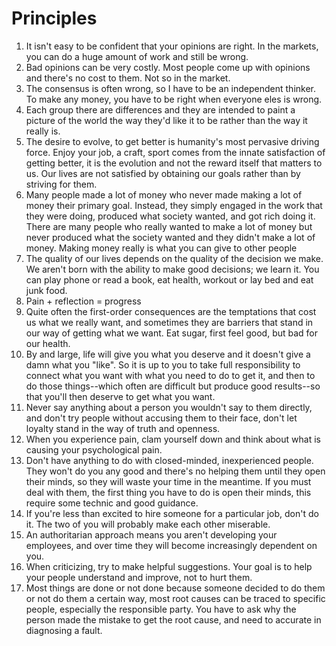 # Principles

1. It isn't easy to be confident that your opinions are right. In the markets, you can do a huge amount of work and still be wrong.
2. Bad opinions can be very costly. Most people come up with opinions and there's no cost to them. Not so in the market.
3. The consensus is often wrong, so I have to be an independent thinker. To make any money, you have to be right when everyone eles is wrong.
4. Each group there are differences and they are intended to paint a picture of the world the way they'd like it to be rather than the way it really is.
5. The desire to evolve, to get better is humanity's most pervasive driving force. Enjoy your job, a craft, sport comes from the innate satisfaction of getting better, it is the evolution and not the reward itself that matters to us. Our lives are not satisfied by obtaining our goals rather than by striving for them. 
6. Many people made a lot of money who never made making a lot of money their primary goal. Instead, they simply engaged in the work that they were doing, produced what society wanted, and got rich doing it. There are many people who really wanted to make a lot of money but never produced what the society wanted and they didn't make a lot of money. Making money really is what you can give to other people
7. The quality of our lives depends on the quality of the decision we make. We aren't born with the ability to make good decisions; we learn it. You can play phone or read a book, eat health, workout or lay bed and eat junk food.
8. Pain + reflection = progress
9. Quite often the first-order consequences are the temptations that cost us what we really want, and sometimes they are barriers that stand in our way of getting what we want. Eat sugar, first feel good, but bad for our health.
10. By and large, life will give you what you deserve and it doesn't give a damn what you "like". So it is up to you to take full responsibility to connect what you want with what you need to do to get it, and then to do those things--which often are difficult but produce good results--so that you'll then deserve to get what you want.
11. Never say anything about a person you wouldn't say to them directly, and don't try people without accusing them to their face, don't let loyalty stand in the way of truth and openness. 
12. When you experience pain, clam yourself down and think about what is causing your psychological pain. 
13. Don't have anything to do with closed-minded, inexperienced people. They won't do you any good and there's no helping them until they open their minds, so they will waste your time in the meantime. If you must deal with them, the first thing you have to do is open their minds, this require some technic and good guidance.
14. If you're less than excited to hire someone for a particular job, don't do it. The two of you will probably make each other miserable.
15. An authoritarian approach means you aren't developing your employees, and over time they will become increasingly dependent on you.
16. When criticizing, try to make helpful suggestions. Your goal is to help your people understand and improve, not to hurt them. 
17. Most things are done or not done because someone decided to do them or not do them a certain way, most root causes can be traced to specific people, especially the responsible party. You have to ask why the person made the mistake to get the root cause, and need to accurate in diagnosing a fault. 
